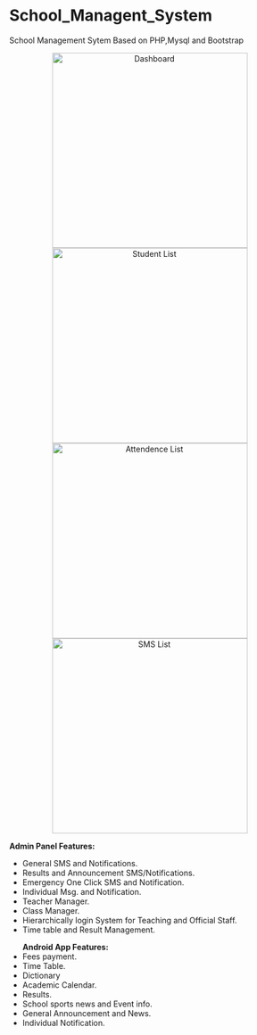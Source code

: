 # School_Managent_System
School Management Sytem Based on PHP,Mysql and Bootstrap
<p align="center">
  <img src="https://raw.githubusercontent.com/wekex35/School_Managent_System/master/images/Dashboard.png" width="350" title="Dashboard">
   <img src="https://raw.githubusercontent.com/wekex35/School_Managent_System/master/images/StudentList.png" width="350"  title="Student List">
  <img src="https://raw.githubusercontent.com/wekex35/School_Managent_System/master/images/Attendence%20List.png" width="350" title="Attendence List">
   <img src="https://raw.githubusercontent.com/wekex35/School_Managent_System/master/images/SMSList.png" width="350" title="SMS List"> 
  
</p>
<p>
    <strong>Admin Panel Features:</strong>
<ul>
<li>	General SMS and Notifications.
<li>	Results and Announcement SMS/Notifications.
<li>	Emergency One Click SMS and Notification.
<li>	Individual Msg. and Notification. 
<li>	Teacher Manager.
<li>	Class Manager.
<li>	Hierarchically login System for Teaching and Official Staff.
<li>	Time table and Result Management.
</ul>
<ul>
<strong>Android App Features:</strong>
<li>	Fees payment.
<li>	Time Table.
<li>	Dictionary
<li>	Academic Calendar.
<li>	Results.
<li>	School sports news and Event info.
<li>	General Announcement and News.
<li>	Individual Notification.
</ul>
</p>
